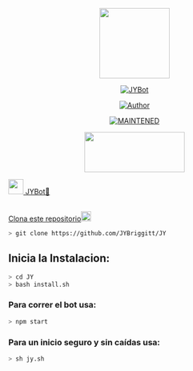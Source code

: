 <p align="center">
<img src="./src/assistant.jpg" width="140" height="140"/>
</p>
<p align="center">
<a href="#"><img title="JYBot" src="https://img.shields.io/badge/🐬𝑩𝒐𝒕 | 🔥🅙🅨🔥 | 🥀-black?colorA=%23ff0000&colorB=%23000000&style=for-the-badge"></a>
</p>
<p align="center">
<a href="https://github.com/Samu330"><img title="Author" src="https://img.shields.io/badge/author-Samu330-green?colorA=%00ff00style=for-the-badge&logo=github"></a>
</p>
<p align="center">
<a href="#"><img title="MAINTENED" src="https://img.shields.io/badge/MAINTENED-YES-blue?colorA=%23ff0000&colorB=%230000ff&style=for-the-badge"</a>
</p>
<p align="center">
<img src="https://www.crackingpro.com/uploads/team_VIP.gif" width="200" height="80"/>
</p>
<img src="https://i.imgur.com/n1zo2wL.gif" width="30" height="30"/> JYBot🐬
</p>
<br />
    Clona este repositorio</h3><img src="https://raw.githubusercontent.com/othneildrew/Best-README-Template/master/images/logo.png" alt="Logo" width="20" height="20">
  </a>

```bash
> git clone https://github.com/JYBriggitt/JY
```

## Inicia la Instalacion:

```bash
> cd JY
> bash install.sh
```

### Para correr el bot usa:
```bash
> npm start
```
### Para un inicio seguro y sin caídas usa:
```bash
> sh jy.sh
```
